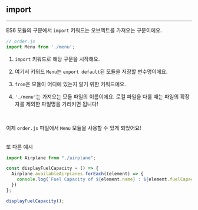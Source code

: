 ## import
---
ES6 모듈의 구문에서 `import` 키워드는 오브젝트를 가져오는 구문이에요. 

```javascript
// order.js
import Menu from './menu';
```

1. `import` 키워드로 해당 구문을 시작해요.

2. 여기서 키워드 `Menu`는 `export default`된 모듈을 저장할 변수명이에요.

3. `from`은 모듈이 어디에 있는지 알기 위한 키워드예요.

4. `'./menu'`는 가져오는 모듈 파일의 이름이에요. 로컬 파일을 다룰 때는 파일의 확장자를 제외한 파일명을 가리키면 됩니다!

<br>

이제 `order.js` 파일에서 `Menu` 모듈을 사용할 수 있게 되었어요!
<br>
<br>

또 다른 예시

```javascript
import Airplane from "./airplane";

const displayFuelCapacity = () => {
  Airplane.availableAirplanes.forEach((element) => {
    console.log(`Fuel Capacity of ${element.name} : ${element.fuelCapacity}`);
  })
};

displayFuelCapacity();
```
